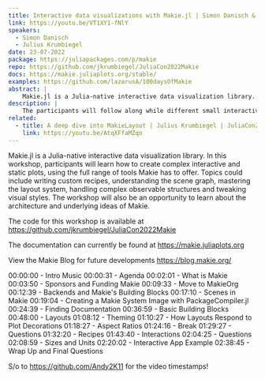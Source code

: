 ```yaml
---
title: Interactive data visualizations with Makie.jl | Simon Danisch & Julius Krumbiegel | JuliaCon 2022
link: https://youtu.be/VT1XY1-fNlY
speakers:
  - Simon Danisch
  - Julius Krumbiegel
date: 23-07-2022
package: https://juliapackages.com/p/makie
repo: https://github.com/jkrumbiegel/JuliaCon2022Makie
docs: https://makie.juliaplots.org/stable/
examples: https://github.com/lazarusA/100daysOfMakie
abstract: |
    Makie.jl is a Julia-native interactive data visualization library. In this workshop, participants will learn how to create complex interactive and static plots, using the full range of tools Makie has to offer. Topics could include writing custom recipes, understanding the scene graph, mastering the layout system, handling complex observable structures and tweaking visual styles. The workshop will also be an opportunity to learn about the architecture and underlying ideas of Makie.
description: |
    The participants will follow along while different small interactive visualization projects are coded live, showing how to go from idea to implementation.
related:
  - title: A deep dive into MakieLayout | Julius Krumbiegel | JuliaCon2021
    link: https://youtu.be/AtqXFfaMZqo
---
```


Makie.jl is a Julia-native interactive data visualization library. In this workshop, participants will learn how to create complex interactive and static plots, using the full range of tools Makie has to offer. Topics could include writing custom recipes, understanding the scene graph, mastering the layout system, handling complex observable structures and tweaking visual styles. The workshop will also be an opportunity to learn about the architecture and underlying ideas of Makie.

The code for this workshop is available at https://github.com/jkrumbiegel/JuliaCon2022Makie

The documentation can currently be found at https://makie.juliaplots.org

View the Makie Blog for future developments https://blog.makie.org/

00:00:00 - Intro Music
00:00:31 - Agenda
00:02:01 - What is Makie
00:03:50 - Sponsors and Funding Makie
00:09:33 - Move to MakieOrg
00:12:39 - Backends and Makie's Building Blocks
00:17:10 - Scenes in Makie
00:19:04 - Creating a Makie System Image with PackageCompiler.jl
00:24:39 - Finding Documentation
00:36:59 - Basic Building Blocks
00:48:00 - Layouts
01:08:12 - Theming
01:10:27 - How Layouts Respond to Plot Decorations
01:18:27 - Aspect Ratios
01:24:16 - Break
01:29:27 - Questions
01:32:20 - Recipes
01:43:40 - Interactions
02:04:25 - Questions
02:08:59 - Sizes and Units
02:20:02 - Interactive App Example
02:38:45 - Wrap Up and Final Questions

S/o to https://github.com/Andy2K11 for the video timestamps!

